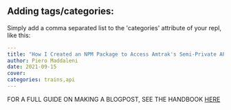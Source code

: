 ## Adding tags/categories:

Simply add a comma separated list to the 'categories' attribute of your repl, like this:

```yaml
---
title: "How I Created an NPM Package to Access Amtrak's Semi-Private API"
author: Piero Maddaleni
date: 2021-09-15
cover: 
categories: trains,api
---
```

FOR A FULL GUIDE ON MAKING A BLOGPOST, SEE THE HANDBOOK [HERE](https://replit.com/@util/handbook#marketing/blog.md)